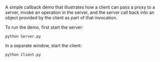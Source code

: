 A simple callback demo that illustrates how a client can pass a proxy
to a server, invoke an operation in the server, and the server call
back into an object provided by the client as part of that invocation.

To run the demo, first start the server:

```
python Server.py
```

In a separate window, start the client:

```
python Client.py
```
